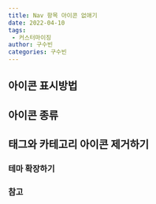 ```yaml
---
title: Nav 항목 아이콘 없애기
date: 2022-04-10
tags:
 - 커스터마이징
author: 구수빈
categories: 구수빈
---
```

## 아이콘 표시방법

## 아이콘 종류

## 태그와 카테고리 아이콘 제거하기

### 테마 확장하기 

### 참고